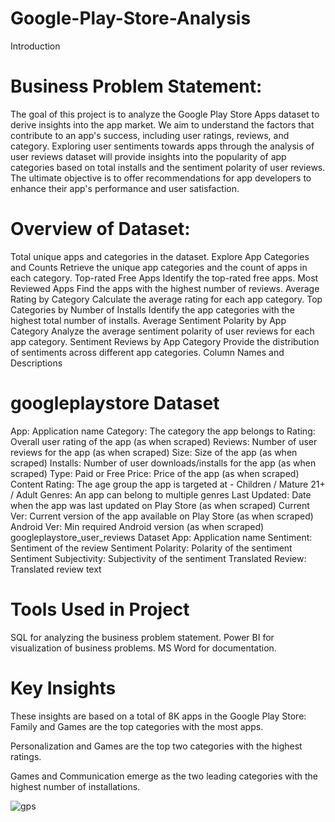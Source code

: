 # Google-Play-Store-Analysis
Introduction
# Business Problem Statement:
The goal of this project is to analyze the Google Play Store Apps dataset to derive insights into the app market. We aim to understand the factors that contribute to an app's success, including user ratings, reviews, and category. Exploring user sentiments towards apps through the analysis of user reviews dataset will provide insights into the popularity of app categories based on total installs and the sentiment polarity of user reviews. The ultimate objective is to offer recommendations for app developers to enhance their app's performance and user satisfaction.

# Overview of Dataset:
Total unique apps and categories in the dataset.
Explore App Categories and Counts
Retrieve the unique app categories and the count of apps in each category.
Top-rated Free Apps
Identify the top-rated free apps.
Most Reviewed Apps
Find the apps with the highest number of reviews.
Average Rating by Category
Calculate the average rating for each app category.
Top Categories by Number of Installs
Identify the app categories with the highest total number of installs.
Average Sentiment Polarity by App Category
Analyze the average sentiment polarity of user reviews for each app category.
Sentiment Reviews by App Category
Provide the distribution of sentiments across different app categories.
Column Names and Descriptions
# googleplaystore Dataset
App: Application name
Category: The category the app belongs to
Rating: Overall user rating of the app (as when scraped)
Reviews: Number of user reviews for the app (as when scraped)
Size: Size of the app (as when scraped)
Installs: Number of user downloads/installs for the app (as when scraped)
Type: Paid or Free
Price: Price of the app (as when scraped)
Content Rating: The age group the app is targeted at - Children / Mature 21+ / Adult
Genres: An app can belong to multiple genres
Last Updated: Date when the app was last updated on Play Store (as when scraped)
Current Ver: Current version of the app available on Play Store (as when scraped)
Android Ver: Min required Android version (as when scraped)
googleplaystore_user_reviews Dataset
App: Application name
Sentiment: Sentiment of the review
Sentiment Polarity: Polarity of the sentiment
Sentiment Subjectivity: Subjectivity of the sentiment
Translated Review: Translated review text
# Tools Used in Project
SQL for analyzing the business problem statement.
Power BI for visualization of business problems.
MS Word for documentation.
# Key Insights
These insights are based on a total of 8K apps in the Google Play Store:
Family and Games are the top categories with the most apps.

Personalization and Games are the top two categories with the highest ratings.

Games and Communication emerge as the two leading categories with the highest number of installations.

![gps](https://github.com/SumeetTompe070/Google-Play-Store-Analysis/assets/140255237/ffe164b8-b4df-45de-b30a-cf16dbaba599)


